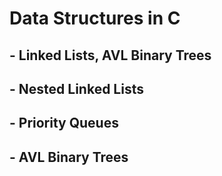 # Data Structures in C 

## - Linked Lists, AVL Binary Trees
## - Nested Linked Lists
## - Priority Queues
## - AVL Binary Trees
